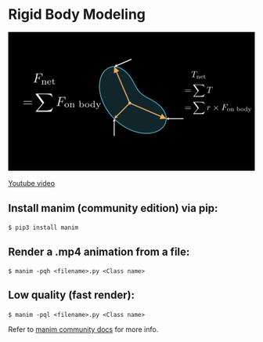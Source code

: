 # Rigid Body Modeling

![header image](images/header.png "Rigid Body Modeling")

[Youtube video](https://youtu.be/mO_-lGLCmZ4)

## Install manim (community edition) via pip:
`$ pip3 install manim`

## Render a .mp4 animation from a file:
`$ manim -pqh <filename>.py <Class name>`

## Low quality (fast render):
`$ manim -pql <filename>.py <Class name>`

Refer to [manim community docs](https://docs.manim.community/) for more info.
